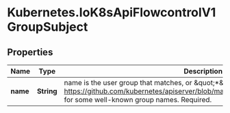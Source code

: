 # Kubernetes.IoK8sApiFlowcontrolV1GroupSubject

## Properties

Name | Type | Description | Notes
------------ | ------------- | ------------- | -------------
**name** | **String** | name is the user group that matches, or \&quot;*\&quot; to match all user groups. See https://github.com/kubernetes/apiserver/blob/master/pkg/authentication/user/user.go for some well-known group names. Required. | 


